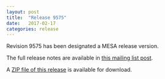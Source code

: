 ```yaml
---
layout: post
title:  "Release 9575"
date:   2017-02-17
categories: release
---
```


Revision 9575 has been designated a MESA release version.

The full release notes are available in [this mailing list post][notes].

[notes]:https://lists.mesastar.org/pipermail/mesa-users/2017-February/007507.html

A [ZIP file of this release][zip] is available for download.

[zip]:http://sourceforge.net/projects/mesa/files/releases/mesa-r9575.zip/download
